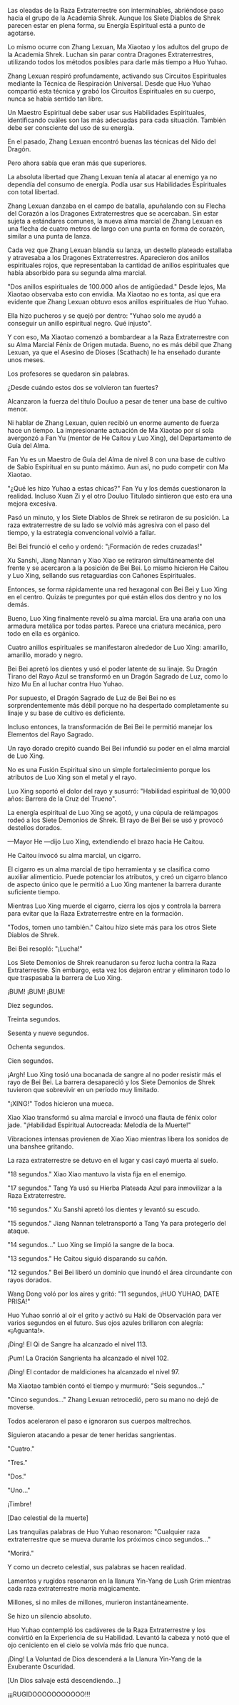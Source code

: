 
Las oleadas de la Raza Extraterrestre son interminables, abriéndose paso hacia el grupo de la Academia Shrek. Aunque los Siete Diablos de Shrek parecen estar en plena forma, su Energía Espiritual está a punto de agotarse.

Lo mismo ocurre con Zhang Lexuan, Ma Xiaotao y los adultos del grupo de la Academia Shrek. Luchan sin parar contra Dragones Extraterrestres, utilizando todos los métodos posibles para darle más tiempo a Huo Yuhao.

Zhang Lexuan respiró profundamente, activando sus Circuitos Espirituales mediante la Técnica de Respiración Universal. Desde que Huo Yuhao compartió esta técnica y grabó los Circuitos Espirituales en su cuerpo, nunca se había sentido tan libre.

Un Maestro Espiritual debe saber usar sus Habilidades Espirituales, identificando cuáles son las más adecuadas para cada situación. También debe ser consciente del uso de su energía.

En el pasado, Zhang Lexuan encontró buenas las técnicas del Nido del Dragón.

Pero ahora sabía que eran más que superiores.

La absoluta libertad que Zhang Lexuan tenía al atacar al enemigo ya no dependía del consumo de energía. Podía usar sus Habilidades Espirituales con total libertad.

Zhang Lexuan danzaba en el campo de batalla, apuñalando con su Flecha del Corazón a los Dragones Extraterrestres que se acercaban. Sin estar sujeta a estándares comunes, la nueva alma marcial de Zhang Lexuan es una flecha de cuatro metros de largo con una punta en forma de corazón, similar a una punta de lanza.

Cada vez que Zhang Lexuan blandía su lanza, un destello plateado estallaba y atravesaba a los Dragones Extraterrestres. Aparecieron dos anillos espirituales rojos, que representaban la cantidad de anillos espirituales que había absorbido para su segunda alma marcial.

"Dos anillos espirituales de 100.000 años de antigüedad." Desde lejos, Ma Xiaotao observaba esto con envidia. Ma Xiaotao no es tonta, así que era evidente que Zhang Lexuan obtuvo esos anillos espirituales de Huo Yuhao.

Ella hizo pucheros y se quejó por dentro: "Yuhao solo me ayudó a conseguir un anillo espiritual negro. Qué injusto".

Y con eso, Ma Xiaotao comenzó a bombardear a la Raza Extraterrestre con su Alma Marcial Fénix de Origen mutada. Bueno, no es más débil que Zhang Lexuan, ya que el Asesino de Dioses (Scathach) le ha enseñado durante unos meses.

Los profesores se quedaron sin palabras.

¿Desde cuándo estos dos se volvieron tan fuertes?

Alcanzaron la fuerza del título Douluo a pesar de tener una base de cultivo menor.

Ni hablar de Zhang Lexuan, quien recibió un enorme aumento de fuerza hace un tiempo. La impresionante actuación de Ma Xiaotao por sí sola avergonzó a Fan Yu (mentor de He Caitou y Luo Xing), del Departamento de Guía del Alma.

Fan Yu es un Maestro de Guía del Alma de nivel 8 con una base de cultivo de Sabio Espiritual en su punto máximo. Aun así, no pudo competir con Ma Xiaotao.

"¿Qué les hizo Yuhao a estas chicas?" Fan Yu y los demás cuestionaron la realidad. Incluso Xuan Zi y el otro Douluo Titulado sintieron que esto era una mejora excesiva.

Pasó un minuto, y los Siete Diablos de Shrek se retiraron de su posición. La raza extraterrestre de su lado se volvió más agresiva con el paso del tiempo, y la estrategia convencional volvió a fallar.

Bei Bei frunció el ceño y ordenó: "¡Formación de redes cruzadas!"

Xu Sanshi, Jiang Nannan y Xiao Xiao se retiraron simultáneamente del frente y se acercaron a la posición de Bei Bei. Lo mismo hicieron He Caitou y Luo Xing, sellando sus retaguardias con Cañones Espirituales.

Entonces, se forma rápidamente una red hexagonal con Bei Bei y Luo Xing en el centro. Quizás te preguntes por qué están ellos dos dentro y no los demás.

Bueno, Luo Xing finalmente reveló su alma marcial. Era una araña con una armadura metálica por todas partes. Parece una criatura mecánica, pero todo en ella es orgánico.

Cuatro anillos espirituales se manifestaron alrededor de Luo Xing: amarillo, amarillo, morado y negro.

Bei Bei apretó los dientes y usó el poder latente de su linaje. Su Dragón Tirano del Rayo Azul se transformó en un Dragón Sagrado de Luz, como lo hizo Mu En al luchar contra Huo Yuhao.

Por supuesto, el Dragón Sagrado de Luz de Bei Bei no es sorprendentemente más débil porque no ha despertado completamente su linaje y su base de cultivo es deficiente.

Incluso entonces, la transformación de Bei Bei le permitió manejar los Elementos del Rayo Sagrado.

Un rayo dorado crepitó cuando Bei Bei infundió su poder en el alma marcial de Luo Xing.

No es una Fusión Espiritual sino un simple fortalecimiento porque los atributos de Luo Xing son el metal y el rayo.

Luo Xing soportó el dolor del rayo y susurró: "Habilidad espiritual de 10,000 años: Barrera de la Cruz del Trueno".

La energía espiritual de Luo Xing se agotó, y una cúpula de relámpagos rodeó a los Siete Demonios de Shrek. El rayo de Bei Bei se usó y provocó destellos dorados.

—Mayor He —dijo Luo Xing, extendiendo el brazo hacia He Caitou.

He Caitou invocó su alma marcial, un cigarro.

El cigarro es un alma marcial de tipo herramienta y se clasifica como auxiliar alimenticio. Puede potenciar los atributos, y creó un cigarro blanco de aspecto único que le permitió a Luo Xing mantener la barrera durante suficiente tiempo.

Mientras Luo Xing muerde el cigarro, cierra los ojos y controla la barrera para evitar que la Raza Extraterrestre entre en la formación.

"Todos, tomen uno también." Caitou hizo siete más para los otros Siete Diablos de Shrek.

Bei Bei resopló: "¡Lucha!"

Los Siete Demonios de Shrek reanudaron su feroz lucha contra la Raza Extraterrestre. Sin embargo, esta vez los dejaron entrar y eliminaron todo lo que traspasaba la barrera de Luo Xing.

¡BUM! ¡BUM! ¡BUM!

Diez segundos.

Treinta segundos.

Sesenta y nueve segundos.

Ochenta segundos.

Cien segundos.

¡Argh! Luo Xing tosió una bocanada de sangre al no poder resistir más el rayo de Bei Bei. La barrera desapareció y los Siete Demonios de Shrek tuvieron que sobrevivir en un período muy limitado.

"¡XING!" Todos hicieron una mueca.

Xiao Xiao transformó su alma marcial e invocó una flauta de fénix color jade. "¡Habilidad Espiritual Autocreada: Melodía de la Muerte!"

Vibraciones intensas provienen de Xiao Xiao mientras libera los sonidos de una banshee gritando.

La raza extraterrestre se detuvo en el lugar y casi cayó muerta al suelo.

"18 segundos." Xiao Xiao mantuvo la vista fija en el enemigo.

"17 segundos." Tang Ya usó su Hierba Plateada Azul para inmovilizar a la Raza Extraterrestre.

"16 segundos." Xu Sanshi apretó los dientes y levantó su escudo.

"15 segundos." Jiang Nannan teletransportó a Tang Ya para protegerlo del ataque.

"14 segundos..." Luo Xing se limpió la sangre de la boca.

"13 segundos." He Caitou siguió disparando su cañón.

"12 segundos." Bei Bei liberó un dominio que inundó el área circundante con rayos dorados.

Wang Dong voló por los aires y gritó: "11 segundos, ¡HUO YUHAO, DATE PRISA!"

Huo Yuhao sonrió al oír el grito y activó su Haki de Observación para ver varios segundos en el futuro. Sus ojos azules brillaron con alegría: «¡Aguanta!».

¡Ding! El Qi de Sangre ha alcanzado el nivel 113.

¡Pum! La Oración Sangrienta ha alcanzado el nivel 102.

¡Ding! El contador de maldiciones ha alcanzado el nivel 97.

Ma Xiaotao también contó el tiempo y murmuró: "Seis segundos..."

"Cinco segundos..." Zhang Lexuan retrocedió, pero su mano no dejó de moverse.

Todos aceleraron el paso e ignoraron sus cuerpos maltrechos.

Siguieron atacando a pesar de tener heridas sangrientas.

"Cuatro."

"Tres."

"Dos."

"Uno..."

¡Timbre!

[Dao celestial de la muerte]

Las tranquilas palabras de Huo Yuhao resonaron: "Cualquier raza extraterrestre que se mueva durante los próximos cinco segundos..."

"Morirá."

Y como un decreto celestial, sus palabras se hacen realidad.

Lamentos y rugidos resonaron en la llanura Yin-Yang de Lush Grim mientras cada raza extraterrestre moría mágicamente.

Millones, si no miles de millones, murieron instantáneamente.

Se hizo un silencio absoluto.

Huo Yuhao contempló los cadáveres de la Raza Extraterrestre y los convirtió en la Experiencia de su Habilidad. Levantó la cabeza y notó que el ojo ceniciento en el cielo se volvía más frío que nunca.

¡Ding! La Voluntad de Dios descenderá a la Llanura Yin-Yang de la Exuberante Oscuridad.

[Un Dios salvaje está descendiendo...]

¡¡¡RUGIDOOOOOOOOOOO!!!